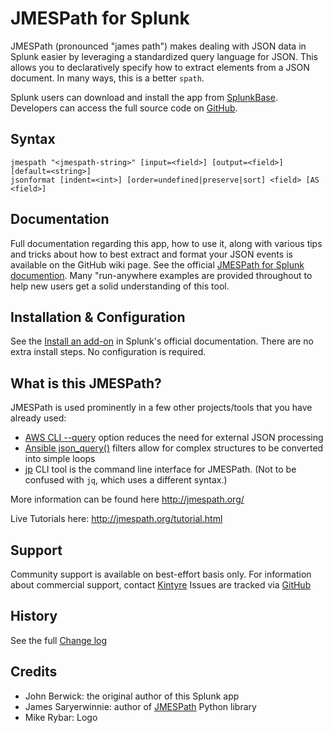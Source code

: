 # JMESPath for Splunk

JMESPath (pronounced "james path") makes dealing with JSON data in Splunk easier by leveraging a standardized query language for JSON.  This allows you to declaratively specify how to extract elements from a JSON document.  In many ways, this is a better `spath`.

Splunk users can download and install the app from [SplunkBase](https://splunkbase.splunk.com/app/3237/).
Developers can access the full source code on [GitHub](https://github.com/Kintyre/jmespath).

## Syntax

    jmespath "<jmespath-string>" [input=<field>] [output=<field>] [default=<string>]
    jsonformat [indent=<int>] [order=undefined|preserve|sort] <field> [AS <field>]

## Documentation

Full documentation regarding this app, how to use it, along with various tips and tricks about how to best extract and format your JSON events is available on the GitHub wiki page.  See the official [JMESPath for Splunk documention](https://github.com/Kintyre/jmespath/wiki/).  Many "run-anywhere examples are provided throughout to help new users get a solid understanding of this tool.

## Installation & Configuration

See the [Install an add-on](https://docs.splunk.com/Documentation/AddOns/released/Overview/Singleserverinstall) in Splunk's official documentation.  There are no extra install steps.  No configuration is required.

## What is this JMESPath?

JMESPath is used prominently in a few other projects/tools that you have already used:

 * [AWS CLI --query][jp-example-aws] option reduces the need for external JSON processing
 * [Ansible json_query()][jp-example-ansible] filters allow for complex structures to be converted into simple loops
 * [jp][jp-example-jp] CLI tool is the command line interface for JMESPath.  (Not to be confused with `jq`, which uses a different syntax.)

More information can be found here http://jmespath.org/

Live Tutorials here:
http://jmespath.org/tutorial.html

## Support

Community support is available on best-effort basis only.  For information about commercial support, contact [Kintyre](mailto:hello@kintyre.co)
Issues are tracked via [GitHub](https://github.com/Kintyre/jmespath/issues)

## History

See the full [Change log](https://github.com/Kintyre/jmespath/wiki/Change-Log)

## Credits

 * John Berwick: the original author of this Splunk app
 * James Saryerwinnie:  author of [JMESPath](https://pypi.org/project/jmespath/) Python library
 * Mike Rybar: Logo

[jp-example-ansible]: https://docs.ansible.com/ansible/2.7/user_guide/playbooks_filters.html#json-query-filter
[jp-example-aws]: https://docs.aws.amazon.com/cli/latest/userguide/controlling-output.html#controlling-output-filter
[jp-example-jp]: https://github.com/jmespath/jp

